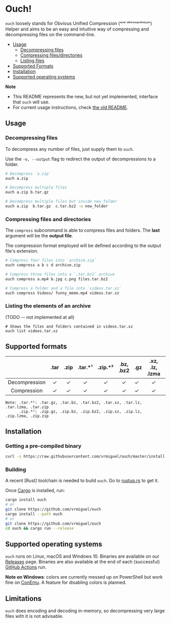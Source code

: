 # Ouch!

<!-- ![ouch_image](https://encrypted-tbn0.gstatic.com/images?q=tbn:ANd9GcR5ilNDTFZZ-Vy_ctm2YyAe8Yk0UT7lB2hIhg&usqp=CAU)  -->

`ouch` loosely stands for Obvious Unified Compression (ᵃⁿᵈ ᵈᵉᶜᵒᵐᵖʳᵉˢˢᶦᵒⁿ) Helper and aims to be an easy and intuitive way of compressing and decompressing files on the command-line.

- [Usage](#Usage)
    - [Decompressing files](#Decompressing-files)
    - [Compressing files/directories](#Compressing-files-and-directories)
    - [Listing files](#Listing-the-elements-of-an-archive)
- [Supported Formats](#Supported-formats)
- [Installation](#Installation)
- [Supported operating systems](#Supported-operating-systems)

**Note** 
   * This README represents the new, but not yet implemented, interface that `ouch` will use.
   * For current usage instructions, check [the old README](https://github.com/vrmiguel/ouch/blob/0f453e9dfc70066056b9cc40e8032dcc6ee703bc/README.md).

## Usage

### Decompressing files

To decompress any number of files, just supply them to `ouch`.

Use the `-o, --output` flag to redirect the output of decompressions to a folder.

```bash
# Decompress `a.zip`
ouch a.zip

# Decompress multiple files
ouch a.zip b.tar.gz

# Decompress multiple files but inside new_folder
ouch a.zip  b.tar.gz  c.tar.bz2 -o new_folder
```

### Compressing files and directories

The `compress` subcommand is able to compress files and folders. The **last** argument will be the **output file**. 

The compression format employed will be defined according to the output file's extension.

```bash
# Compress four files into `archive.zip`
ouch compress a b c d archive.zip

# Compress three files into a `.tar.bz2` archive
ouch compress a.mp4 b.jpg c.png files.tar.bz2

# Compress a folder and a file into `videos.tar.xz`
ouch compress Videos/ funny_meme.mp4 videos.tar.xz
```

### Listing the elements of an archive

(TODO -- not implemented at all)

```
# Shows the files and folders contained in videos.tar.xz
ouch list videos.tar.xz
```

## Supported formats


|               | .tar | .zip | .tar.\*¹ | .zip.\*² | .bz, .bz2 | .gz | .xz, .lz, .lzma | .7z |
|:-------------:|:----:|:----:|:--------:|:--------:|:---------:| --- |:---------------:| --- |
| Decompression |  ✓   |  ✓   |    ✓     |    ✓     |     ✓     | ✓   |        ✓        | ✗   |
|  Compression  |  ✓   |  ✓   |    ✓     |    ✓     |     ✓     | ✓   |        ✓        | ✗   |

```
Note: .tar.*¹: .tar.gz, .tar.bz, .tar.bz2, .tar.xz, .tar.lz, .tar.lzma, .tar.zip
      .zip.*²: .zip.gz, .zip.bz, .zip.bz2, .zip.xz, .zip.lz, .zip.lzma, .zip.zip
```


## Installation

### Getting a pre-compiled binary

```bash
curl -s https://raw.githubusercontent.com/vrmiguel/ouch/master/install.sh | bash
```

### Building

A recent [Rust] toolchain is needed to build `ouch`. Go to [rustup.rs](https://rustup.rs/) to get it.

Once [Cargo](https://doc.rust-lang.org/cargo/) is installed, run:

```bash
cargo install ouch
# or 
git clone https://github.com/vrmiguel/ouch
cargo install --path ouch
# or
git clone https://github.com/vrmiguel/ouch
cd ouch && cargo run --release
```

## Supported operating systems

`ouch` runs on Linux, macOS and Windows 10. Binaries are available on our [Releases](https://github.com/vrmiguel/ouch/releases) page.
Binaries are also available at the end of each (successful) [GitHub Actions](https://github.com/vrmiguel/ouch/actions) run. 

**Note on Windows**: colors are currently messed up on PowerShell but work fine on [ConEmu](https://conemu.github.io/). A feature for disabling colors is planned.


## Limitations

`ouch` does encoding and decoding in-memory, so decompressing very large files with it is not advisable.
